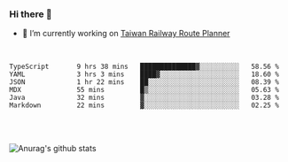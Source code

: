 ### Hi there 👋

- 🔭 I’m currently working on [Taiwan Railway Route Planner](https://github.com/Taiwan-Railway-Route-Planner)

<br/>

<!--START_SECTION:waka-->

```text
TypeScript       9 hrs 38 mins   ██████████████▓░░░░░░░░░░   58.56 %
YAML             3 hrs 3 mins    ████▓░░░░░░░░░░░░░░░░░░░░   18.60 %
JSON             1 hr 22 mins    ██░░░░░░░░░░░░░░░░░░░░░░░   08.39 %
MDX              55 mins         █▒░░░░░░░░░░░░░░░░░░░░░░░   05.63 %
Java             32 mins         ▓░░░░░░░░░░░░░░░░░░░░░░░░   03.28 %
Markdown         22 mins         ▓░░░░░░░░░░░░░░░░░░░░░░░░   02.25 %
```

<!--END_SECTION:waka-->

<br/>
<br/>

![Anurag's github stats](https://github-readme-stats.vercel.app/api?username=DepickereSven&show_icons=true&theme=tokyonight)



<!--
**DepickereSven/DepickereSven** is a ✨ _special_ ✨ repository because its `README.md` (this file) appears on your GitHub profile.

Here are some ideas to get you started:

- 🔭 I’m currently working on ...
- 🌱 I’m currently learning ...
- 👯 I’m looking to collaborate on ...
- 🤔 I’m looking for help with ...
- 💬 Ask me about ...
- 📫 How to reach me: ...
- 😄 Pronouns: ...
- ⚡ Fun fact: ...
-->
